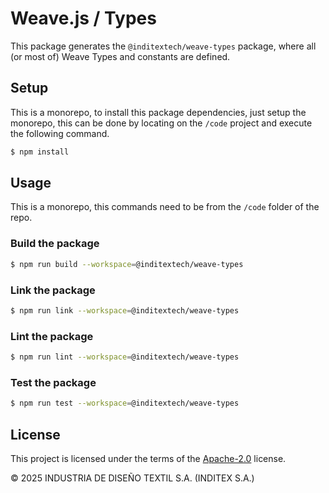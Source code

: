 <!--
SPDX-FileCopyrightText: 2025 2025 INDUSTRIA DE DISEÑO TEXTIL S.A. (INDITEX S.A.)

SPDX-License-Identifier: Apache-2.0
-->

# Weave.js / Types

This package generates the `@inditextech/weave-types` package, where all (or most of) Weave Types and constants are defined.

## Setup

This is a monorepo, to install this package dependencies, just setup the monorepo, this can be done by locating on the `/code` project and execute the following command.

```sh
$ npm install
```

## Usage

This is a monorepo, this commands need to be from the `/code` folder of the repo.

### Build the package

```sh
$ npm run build --workspace=@inditextech/weave-types
```

### Link the package

```sh
$ npm run link --workspace=@inditextech/weave-types
```

### Lint the package

```sh
$ npm run lint --workspace=@inditextech/weave-types
```

### Test the package

```sh
$ npm run test --workspace=@inditextech/weave-types
```

## License

This project is licensed under the terms of the [Apache-2.0](LICENSE) license.

© 2025 INDUSTRIA DE DISEÑO TEXTIL S.A. (INDITEX S.A.)
